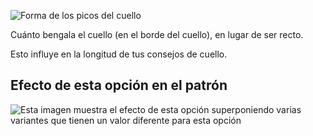 ![Forma de los picos del cuello](collarflare.svg)

Cuánto bengala el cuello (en el borde del cuello), en lugar de ser recto.

<Note>

Esto influye en la longitud de tus consejos de cuello.

</Note>

## Efecto de esta opción en el patrón

![Esta imagen muestra el efecto de esta opción superponiendo varias variantes que tienen un valor diferente para esta opción](simone_collarflare_sample.svg "Efecto de esta opción en el patrón")

